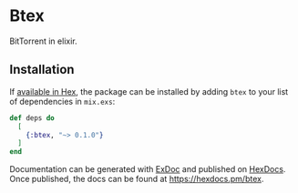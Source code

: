 # Btex

BitTorrent in elixir.

## Installation

If [available in Hex](https://hex.pm/docs/publish), the package can be installed
by adding `btex` to your list of dependencies in `mix.exs`:

```elixir
def deps do
  [
    {:btex, "~> 0.1.0"}
  ]
end
```

Documentation can be generated with [ExDoc](https://github.com/elixir-lang/ex_doc)
and published on [HexDocs](https://hexdocs.pm). Once published, the docs can
be found at <https://hexdocs.pm/btex>.

